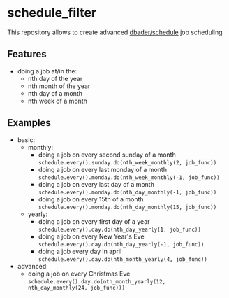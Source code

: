 # schedule_filter

This repository allows to create advanced [dbader/schedule](https://github.com/dbader/schedule) job scheduling

## Features
* doing a job at/in the:
    * nth day of the year
    * nth month of the year
    * nth day of a month
    * nth week of a month

## Examples

* basic:
    * monthly:
        * doing a job on every second sunday of a month ```schedule.every().sunday.do(nth_week_monthly(2, job_func))```
        * doing a job on every last monday of a month ```schedule.every().monday.do(nth_week_monthly(-1, job_func))```
        * doing a job on every last day of a month ```schedule.every().monday.do(nth_day_monthly(-1, job_func))```
        * doing a job on every 15th of a month ```schedule.every().monday.do(nth_day_monthly(15, job_func))```
    * yearly:
        * doing a job on every first day of a year ```schedule.every().day.do(nth_day_yearly(1, job_func))```
        * doing a job on every New Year's Eve ```schedule.every().day.do(nth_day_yearly(-1, job_func))```
        * doing a job every day in april ```schedule.every().day.do(nth_month_yearly(4, job_func))```
* advanced:
    * doing a job on every Christmas Eve ```schedule.every().day.do(nth_month_yearly(12, nth_day_monthly(24, job_func)))```